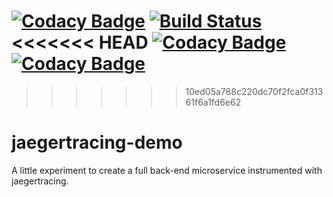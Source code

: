 [![Codacy Badge](https://api.codacy.com/project/badge/Grade/e6c028039dc54faf94b81b4853f9fccb)](https://app.codacy.com/app/sagrath23/jaegertracing-demo?utm_source=github.com&utm_medium=referral&utm_content=sagrath23/jaegertracing-demo&utm_campaign=Badge_Grade_Settings)
[![Build Status](https://travis-ci.org/sagrath23/jaegertracing-demo.svg?branch=master)](https://travis-ci.org/sagrath23/jaegertracing-demo)
<<<<<<< HEAD
[![Codacy Badge](https://api.codacy.com/project/badge/Grade/3f4830aebb174c138da2e29c3e472305)](https://www.codacy.com/app/sagrath23/jaegertracing-demo?utm_source=github.com&amp;utm_medium=referral&amp;utm_content=sagrath23/jaegertracing-demo&amp;utm_campaign=Badge_Grade)
[![Codacy Badge](https://api.codacy.com/project/badge/Coverage/3f4830aebb174c138da2e29c3e472305)](https://www.codacy.com/app/sagrath23/jaegertracing-demo?utm_source=github.com&amp;utm_medium=referral&amp;utm_content=sagrath23/jaegertracing-demo&amp;utm_campaign=Badge_Coverage)
=======
>>>>>>> 10ed05a788c220dc70f2fca0f31361f6a1fd6e62
# jaegertracing-demo

A little experiment to create a full back-end microservice instrumented with jaegertracing.
